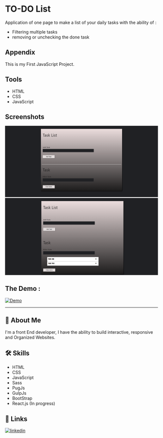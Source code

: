 
# TO-DO List

Application of one page to make a list of your daily tasks with the ability of :

- Filtering multiple tasks
- removing or unchecking the done task
## Appendix

This is my First JavaScript Project.


## Tools

- HTML
- CSS
- JavaScript
## Screenshots

![todoList1](https://github.com/AbdulrahmanIsmael/TO-DO-List-App/blob/main/screenshots/1.png)
![todoList2](https://github.com/AbdulrahmanIsmael/TO-DO-List-App/blob/main/screenshots/2.png)


## The Demo :

[![Demo](https://img.shields.io/badge/Demo-ffffff?style=for-the-badge&logo=vercel&logoColor=black)](https://to-do-list-app-swart.vercel.app/)

---

## 🚀 About Me
I'm a front End developer, I have the ability to build interactive, responsive and Organized Websites.


## 🛠 Skills
- HTML
- CSS
- JavaScript
- Sass
- PugJs
- GulpJs
- BootStrap
- React.js (In progress)


## 🔗 Links
[![linkedin](https://img.shields.io/badge/linkedin-0A66C2?style=for-the-badge&logo=linkedin&logoColor=white)](https://www.linkedin.com/in/abdulrahman-mohammed22/)

